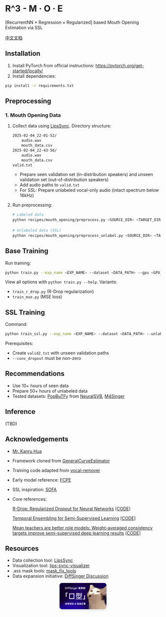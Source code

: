 # R^3 - M · O · E

[RecurrentNN × Regression × Regularized] based Mouth Opening Estimation via SSL

[中文文档](https://github.com/KakaruHayate/R3MOE/blob/main/README_CN.md)

## Installation

1. Install PyTorch from official instructions: https://pytorch.org/get-started/locally/
2. Install dependencies:
```bash
pip install -r requirements.txt
```

## Preprocessing

### 1. Mouth Opening Data

1. Collect data using [LipsSync](https://github.com/KCKT0112/LipsSync). Directory structure:
    ```text
    2025-02-04_22-01-52/
        audio.wav
        mouth_data.csv
    2025-02-04_22-43-56/
        audio.wav
        mouth_data.csv
    valid.txt
    ```
    - Prepare seen validation set (in-distribution speakers) and unseen validation set (out-of-distribution speakers)
    - Add audio paths to `valid.txt`
    - For SSL: Prepare unlabeled vocal-only audio (intact spectrum below 16kHz)

2. Run preprocessing:
    ```bash
    # Labeled data
    python recipes/mouth_opening/preprocess.py <SOURCE_DIR> <TARGET_DIR>
    
    # Unlabeled data (SSL)
    python recipes/mouth_opening/preprocess_unlabel.py <SOURCE_DIR> <TARGET_DIR>
    ```

## Base Training

Run training:
```bash
python train.py --exp_name <EXP_NAME> --dataset <DATA_PATH> --gpu <GPU_ID>
```
View all options with `python train.py --help`. Variants:
- `train_r_drop.py` (R-Drop regularization)
- `train_mse.py` (MSE loss)

## SSL Training

Command:
```bash
python train_ssl.py --exp_name <EXP_NAME> --dataset <DATA_PATH> --unlabel_dataset <UNLABEL_PATH> --gpu <GPU_ID>
```
Prerequisites:
- Create `valid2.txt` with unseen validation paths
- `--conv_dropout` must be non-zero

## Recommendations

- Use 10+ hours of seen data
- Prepare 50+ hours of unlabeled data
- Tested datasets: [PopBuTFy](https://drive.google.com/file/d/1IKFp7y1WeYGrwXgJ0HC3rdPj54WoqIsU/view) from [NeuralSVB](https://github.com/MoonInTheRiver/NeuralSVB), [M4Singer](https://github.com/M4Singer/M4Singer)

## Inference

(TBD)

## Acknowledgements

- [Mr. Kanru Hua](https://github.com/Sleepwalking)
- Framework cloned from [GeneralCurveEstimator](https://github.com/yqzhishen/GeneralCurveEstimator)
- Training code adapted from [vocal-remover](https://github.com/tsurumeso/vocal-remover)
- Early model reference: [FCPE](https://github.com/CNChTu/FCPE)
- SSL inspiration: [SOFA](https://github.com/qiuqiao/SOFA)
- Core references:
    
  [R-Drop: Regularized Dropout for Neural Networks](https://arxiv.org/abs/2106.14448) [[CODE]](https://github.com/dropreg/R-Drop)
  
  [Temporal Ensembling for Semi-Supervised Learning](https://arxiv.org/abs/1610.02242) [[CODE]](https://github.com/ferretj/temporal-ensembling)
  
  [Mean teachers are better role models: Weight-averaged consistency targets improve semi-supervised deep learning results](https://arxiv.org/abs/1703.01780) [[CODE]](https://github.com/CuriousAI/mean-teacher)

## Resources

- Data collection tool: [LipsSync](https://github.com/KCKT0112/LipsSync)
- Visualization tool: [lips-sync-visualizer](https://github.com/yqzhishen/lips-sync-visualizer)
- .ass mask tools: [mask_fix_tools](https://github.com/KakaruHayate/mask_fix_tools)
- Data expansion initiative: [DiffSinger Discussion](https://github.com/openvpi/DiffSinger/discussions/235)

<div align="center">
  <img src="img/ezgif-4961618104e90c.gif" 
       style="max-width: 30%; height: auto; border-radius: 8px; box-shadow: 0 4px 8px rgba(0,0,0,0.1);">
</div>
